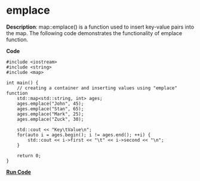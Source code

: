 # emplace

**Description**: map::emplace() is a function used to insert key-value pairs into the map. The following code demonstrates the 
functionality of emplace function.

**Code**
```
#include <iostream>
#include <string>
#include <map>

int main() {
    // creating a container and inserting values using "emplace" function
    std::map<std::string, int> ages;
    ages.emplace("John", 45);
    ages.emplace("Stan", 65);
    ages.emplace("Mark", 25);
    ages.emplace("Zuck", 30);
    
    std::cout << "Key\tValue\n";
    for(auto i = ages.begin(); i != ages.end(); ++i) {
        std::cout << i->first << "\t" << i->second << "\n";
    }
    
    return 0;
}

```

[**Run Code**](https://rextester.com/HHB79057)
